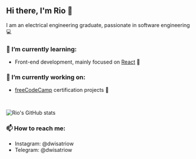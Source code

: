## Hi there, I'm Rio :wave:

I am an electrical engineering graduate, passionate in software engineering :computer:

### 🌱 I’m currently learning:
- Front-end development, mainly focused on [React](https://reactjs.org/) :blue_book:

### 🔭 I’m currently working on:
- [freeCodeCamp](https://www.freecodecamp.org/) certification projects :rocket:

<br />

![Rio's GitHub stats](https://github-readme-stats.vercel.app/api?username=dwisatriow&hide=stars,prs&show_icons=true&theme=tokyonight)

### 📫 How to reach me:
- Instagram: @dwisatriow
- Telegram: @dwisatriow

<!--
**dwisatriow/dwisatriow** is a ✨ _special_ ✨ repository because its `README.md` (this file) appears on your GitHub profile.

Here are some ideas to get you started:

- 🔭 I’m currently working on ...
- 🌱 I’m currently learning ...
- 👯 I’m looking to collaborate on ...
- 🤔 I’m looking for help with ...
- 💬 Ask me about ...
- 📫 How to reach me: ...
- 😄 Pronouns: ...
- ⚡ Fun fact: ...
-->
